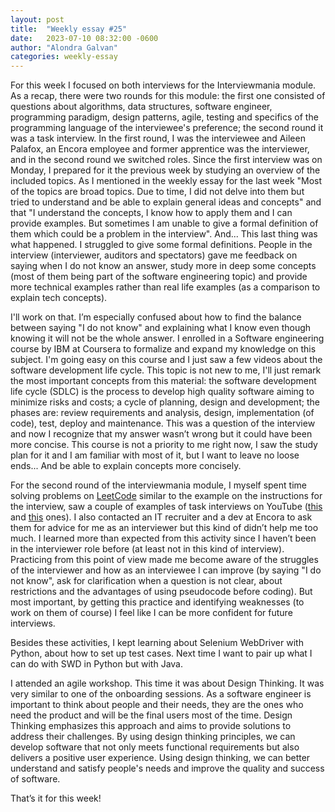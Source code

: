 ```yaml
---
layout: post
title:  "Weekly essay #25"
date:   2023-07-10 08:32:00 -0600
author: "Alondra Galvan"
categories: weekly-essay
---
```



For this week I focused on both interviews for the Interviewmania module. As a recap, there were two rounds for this module: the first one consisted of questions about algorithms, data structures, software engineer, programming paradigm, design patterns, agile, testing and specifics of the programming language of the interviewee's preference; the second round it was a task interview. In the first round, I was the interviewee and Aileen Palafox, an Encora employee and former apprentice was the interviewer, and in the second round we switched roles. 
Since the first interview was on Monday, I prepared for it the previous week by studying an overview of the included topics. As I mentioned in the weekly essay for the last week "Most of the topics are broad topics. Due to time, I did not delve into them but tried to understand and be able to explain general ideas and concepts" and that "I understand the concepts, I know how to apply them and I can provide examples. But sometimes I am unable to give a formal definition of them which could be a problem in the interview". And... This last thing was what happened. I struggled to give some formal definitions. People in the interview (interviewer, auditors and spectators) gave me feedback on saying when I do not know an answer, study more in deep some concepts (most of them being part of the software engineering topic) and provide more technical examples rather than real life examples (as a comparison to explain tech concepts). 

I'll work on that. I’m especially confused about how to find the balance between saying "I do not know" and explaining what I know even though knowing it will not be the whole answer. I enrolled in a Software engineering course by IBM at Coursera to formalize and expand my knowledge on this subject. I'm going easy on this course and I just saw a few videos about the software development life cycle. This topic is not new to me, I'll just remark the most important concepts from this material: the software development life cycle (SDLC) is the process to develop high quality software aiming to minimize risks and costs; a cycle of planning, design and development; the phases are: review requirements and analysis, design, implementation (of code), test, deploy and maintenance. This was a question of the interview and now I recognize that my answer wasn’t wrong but it could have been more concise. This course is not a priority to me right now, I saw the study plan for it and I am familiar with most of it, but I want to leave no loose ends... And be able to explain concepts more concisely.

For the second round of the interviewmania module, I myself spent time solving problems on [LeetCode](https://leetcode.com/) similar to the example on the instructions for the interview, saw a couple of examples of task interviews on YouTube ([this](https://youtu.be/1qw5ITr3k9E) and [this](https://youtu.be/V8DGdPkBBxg) ones). I also contacted an IT recruiter and a dev at Encora to ask them for advice for me as an interviewer but this kind of didn’t help me too much. I learned more than expected from this activity since I haven’t been in the interviewer role before (at least not in this kind of interview). Practicing from this point of view made me become aware of the struggles of the interviewer and how as an interviewee I can improve (by saying "I do not know", ask for clarification when a question is not clear, about restrictions and the advantages of using pseudocode before coding). But most important, by getting this practice and identifying weaknesses (to work on them of course) I feel like I can be more confident for future interviews.

Besides these activities, I kept learning about Selenium WebDriver with Python, about how to set up test cases. Next time I want to pair up what I  can do with SWD in Python but with Java.

I attended an agile workshop. This time it was about Design Thinking. It was very similar to one of the onboarding sessions. As a software engineer is important to think about people and their needs, they are the ones who need the product and will be the final users most of the time. Design Thinking emphasizes this approach and aims to provide solutions to address their challenges. By using design thinking principles, we can develop software that not only meets functional requirements but also delivers a positive user experience. Using design thinking, we can better understand and satisfy people's needs and improve the quality and success of software.

That’s it for this week!
